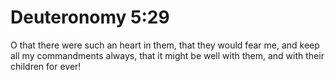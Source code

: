 # Deuteronomy 5:29

O that there were such an heart in them, that they would fear me, and keep all my commandments always, that it might be well with them, and with their children for ever!
